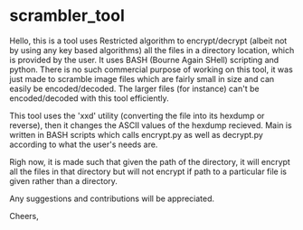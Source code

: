# scrambler_tool

Hello, this is a tool uses Restricted algorithm to encrypt/decrypt (albeit not by using any key based
algorithms) all the files in a directory location, which is provided by the user. It uses BASH (Bourne 
Again SHell) scripting and python. There is no such commercial purpose of working on this tool, it was 
just made to scramble image files which are fairly small in size and can easily be encoded/decoded. The
larger files (for instance) can't be encoded/decoded with this tool efficiently. 
    
    
This tool uses the 'xxd' utility (converting the file into its hexdump or reverse), then it changes the
ASCII values of the hexdump recieved. Main is written in BASH scripts which calls encrypt.py as well as
decrypt.py according to what the user's needs are.
    
Righ now, it is made such that given the path of the directory, it will encrypt all the files in that 
directory but will not encrypt if path to a particular file is given rather than a directory.
    
Any suggestions and contributions will be appreciated.
    
    
Cheers,
